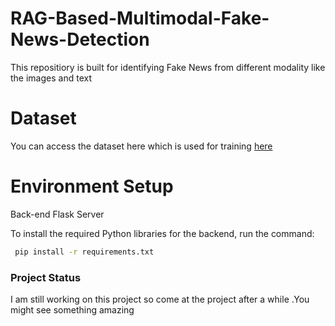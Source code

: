 # RAG-Based-Multimodal-Fake-News-Detection
This repositiory is built for identifying Fake News from different modality like the images and text 
# Dataset
You can access the dataset here which is used for training [here](https://www.cs.rice.edu/~vo9/visualnews/)
# Environment Setup

Back-end Flask Server


To install the required Python libraries for the backend, run the command:
```bash 
 pip install -r requirements.txt
```
### Project Status
I am still working on this project so come at the project after a while  .You might see something amazing 

